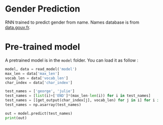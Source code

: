 # Gender Prediction

RNN trained to predict gender from name. Names database is from [data.gouv.fr](https://www.data.gouv.fr/fr/datasets/liste-des-prenoms-2004-a-2017/).

# Pre-trained model

A pretrained model is in the `model` folder. You can load it as follow :

```python
model, data = read_model('model')
max_len = data['max_len']
vocab_len = data['vocab_len']
char_index = data['char_index']

test_names = ['george', 'julie']
test_names = [list(i)+['END']*(max_len-len(i)) for i in test_names]
test_names = [[get_output(char_index[j], vocab_len) for j in i] for i in test_names]
test_names = np.asarray(test_names)

out = model.predict(test_names)
print(out)
```
